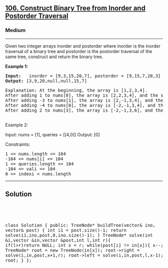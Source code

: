 
<h2><a href="https://leetcode.com/problems/construct-binary-tree-from-inorder-and-postorder-traversal/description/">106. Construct Binary Tree from Inorder and Postorder Traversal</a></h2>
<h3>Medium</h3>
<hr>
<div><p>
Given two integer arrays inorder and postorder where inorder is the inorder traversal of a binary tree and postorder is the postorder traversal of the same tree, construct and return the binary tree.
</p>


<p><strong>Example 1:</strong></p>
<pre><strong>Input:</strong>   inorder = [9,3,15,20,7], postorder = [9,15,7,20,3]
<strong>Output:</strong> [3,9,20,null,null,15,7]
</pre>
<pre>
Explanation: At the beginning, the array is [1,2,3,4].
After adding 1 to nums[0], the array is [2,2,3,4], and the sum of even values is 2 + 2 + 4 = 8.
After adding -3 to nums[1], the array is [2,-1,3,4], and the sum of even values is 2 + 4 = 6.
After adding -4 to nums[0], the array is [-2,-1,3,4], and the sum of even values is -2 + 4 = 2.
After adding 2 to nums[3], the array is [-2,-1,3,6], and the sum of even values is -2 + 6 = 4.
  </pre>
  
Example 2:

Input: nums = [1], queries = [[4,0]]
Output: [0]
 

Constraints:
<pre>
1 <= nums.length <= 104
-104 <= nums[i] <= 104
1 <= queries.length <= 104
-104 <= vali <= 104
0 <= indexi < nums.length
</pre>
<hr>
 <h2><strong><b>Solution</b></strong></h2>
 <br>
 <pre>
 
class Solution {
public:
    TreeNode* buildTree(vector<int>& ino, vector<int>& post) {
    int i1 = post.size()-1;
        return solve(i1,ino,post,0,ino.size()-1);
    }
    TreeNode* solve(int &i,vector<int> &in,vector<int> &post,int l,int r){
        if(l>r)return NULL;
        int x = r;
        while(post[i] != in[x]){
            x--;
        }
        i--;
        TreeNode* root = new TreeNode(in[x]);
        root->right = solve(i,in,post,x+1,r);
        root->left = solve(i,in,post,l,x-1);
        return root;
    }
};
 </pre>

